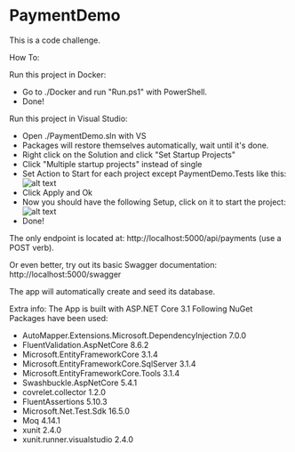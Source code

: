 # PaymentDemo
 This is a code challenge.

How To:

Run this project in Docker:
- Go to ./Docker and run "Run.ps1" with PowerShell.
- Done!

Run this project in Visual Studio:
- Open ./PaymentDemo.sln with VS
- Packages will restore themselves automatically, wait until it's done.
- Right click on the Solution and click "Set Startup Projects"
- Click "Multiple startup projects" instead of single
- Set Action to Start for each project except PaymentDemo.Tests like this: ![alt text](https://media.discordapp.net/attachments/719525028730765371/719641510815072256/unknown.png)
- Click Apply and Ok
- Now you should have the following Setup, click on it to start the project: ![alt text](https://media.discordapp.net/attachments/719525028730765371/719642301042786354/unknown.png)
- Done!

The only endpoint is located at: http://localhost:5000/api/payments (use a POST verb).

Or even better, try out its basic Swagger documentation: http://localhost:5000/swagger

The app will automatically create and seed its database.

Extra info:
The App is built with ASP.NET Core 3.1
Following NuGet Packages have been used:
- AutoMapper.Extensions.Microsoft.DependencyInjection 7.0.0
- FluentValidation.AspNetCore 8.6.2
- Microsoft.EntityFrameworkCore 3.1.4
- Microsoft.EntityFrameworkCore.SqlServer 3.1.4
- Microsoft.EntityFrameworkCore.Tools 3.1.4
- Swashbuckle.AspNetCore 5.4.1
- covrelet.collector 1.2.0
- FluentAssertions 5.10.3
- Microsoft.Net.Test.Sdk 16.5.0
- Moq 4.14.1
- xunit 2.4.0
- xunit.runner.visualstudio 2.4.0

